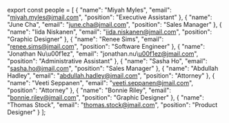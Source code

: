 export const people = [
  {
    "name": "Miyah Myles",
    "email": "miyah.myles@jmail.com",
    "position": "Executive Assistant"
  },
  {
    "name": "June Cha",
    "email": "june.cha@jmail.com",
    "position": "Sales Manager"
  },
  {
    "name": "Iida Niskanen",
    "email": "iida.niskanen@jmail.com",
    "position": "Graphic Designer"
  },
  {
    "name": "Renee Sims",
    "email": "renee.sims@jmail.com",
    "position": "Software Engineer"
  },
  {
    "name": "Jonathan Nu\u00f1ez",
    "email": "jonathan.nu\u00f1ez@jmail.com",
    "position": "Administrative Assistant"
  },
  {
    "name": "Sasha Ho",
    "email": "sasha.ho@jmail.com",
    "position": "Sales Manager"
  },
  {
    "name": "Abdullah Hadley",
    "email": "abdullah.hadley@jmail.com",
    "position": "Attorney"
  },
  {
    "name": "Veeti Seppanen",
    "email": "veeti.seppanen@jmail.com",
    "position": "Attorney"
  },
  {
    "name": "Bonnie Riley",
    "email": "bonnie.riley@jmail.com",
    "position": "Graphic Designer"
  },
  {
    "name": "Thomas Stock",
    "email": "thomas.stock@jmail.com",
    "position": "Product Designer"
  }
];
